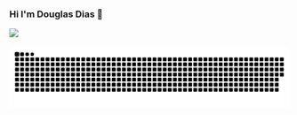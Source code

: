 ### Hi I'm Douglas Dias  👋
<div>
 <a href="www.linkedin.com/in/engdouglasdias" target="_blank"><img src="https://img.shields.io/badge/-LinkedIn-%230077B5?style=for-the-badge&logo=linkedin&logoColor=white" target="_blank"></a> 
 </div>

  ![Snake animation](https://github.com/Paimonz/Paimonz/blob/output/github-contribution-grid-snake.svg)
